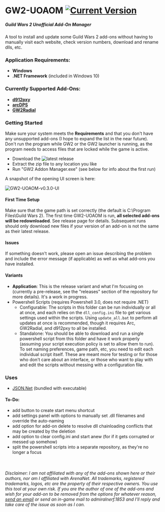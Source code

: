# GW2-UOAOM [![Current Version](https://img.shields.io/badge/version-0.3.0-blue)](https://github.com/fmmmlee/GW2-Addon-Manager/releases)
##### Guild Wars 2 Unofficial Add-On Manager
A tool to install and update some Guild Wars 2 add-ons without having to manually visit each website, check version numbers, download and rename dlls, etc.

### Application Requirements:
- **Windows**
- **.NET Framework** (included in Windows 10)

### Currently Supported Add-Ons:
- <a href="https://github.com/megai2/d912pxy">**d912pxy**</a>
- <a href="https://www.deltaconnected.com/arcdps/">**arcDPS**</a>
- <a href="https://github.com/Friendly0Fire/GW2Radial">**GW2Radial**</a>

### Getting Started
Make sure your system meets the **Requirements** and that you don't have any unsupported add-ons (I hope to expand the list in the near future). Don't run the program while GW2 or the GW2 launcher is running, as the program needs to access files that are locked while the game is active.

- Download the ![latest release](https://github.com/fmmmlee/GW2-Addon-Manager/releases)
- Extract the zip file to any location you like
- Run "GW2 Addon Manager.exe" (see below for info about the first run)

A snapshot of the opening UI screen is here:

![GW2-UOAOM-v0.3.0-UI](https://user-images.githubusercontent.com/30479162/63399630-f598a880-c385-11e9-9367-d022eca3615a.JPG)

#### First Time Setup
Make sure that the game path is set correctly (the default is C:\Program Files\Guild Wars 2). The first time GW2-UOAOM is run, **all selected add-ons will be redownloaded**. See release page for details. Subsequent runs should only download new files if your version of an add-on is not the same as their latest release.

#### Issues
If something doesn't work, please open an issue describing the problem and include the error message (if applicable) as well as what add-ons you have installed.

#### Variants
- **Application**: This is the release variant and what I'm focusing on (currently a pre-release, see the "releases" section of the repository for more details). It's a work in progress.
- Powershell Scripts (requires Powershell 3.0, does not require .NET)
  - Configurable: The scripts in this folder can be run individually or all at once, and each relies on the `dll_config.ini` file to get various settings used within the scripts. Using `update_all.bat` to perform all updates at once is recommended, though it requires Arc, GW2Radial, and d912pxy to all be installed.
  - Standalone: You should be able to download and run a single powershell script from this folder and have it work properly (assuming your script execution policy is set to allow them to run). To set naming preferences, game path, etc, you need to edit each individual script itself. These are meant more for testing or for those who don't care about an interface, or those who want to play with and edit the scripts without messing with a configuration file.

### Uses
- <a href="https://www.newtonsoft.com/json">JSON.Net</a> (bundled with executable)

#### To-Do:
- add button to create start menu shortcut
- add settings panel with options to manually set .dll filenames and override the auto-naming
- add option for add-on delete to resolve dll chainloading conflicts that may be created by the deletion
- add option to clear config.ini and start anew (for if it gets corrupted or messed up somehow)
- split the powershell scripts into a separate repository, as they're no longer a focus

&nbsp;

###### Disclaimer: I am not affiliated with any of the add-ons shown here or their authors, nor am I affiliated with ArenaNet. All trademarks, registered trademarks, logos, etc are the property of their respective owners. You use this tool at your own risk. If you are the author of one of the add-ons and wish for your add-on to be removed from the options for whatever reason, <a href="mailto:fmmmlee@gmail.com">send an email</a> or send an in-game mail to admiralnerf.1853 and I'll reply and take care of the issue as soon as I can.
